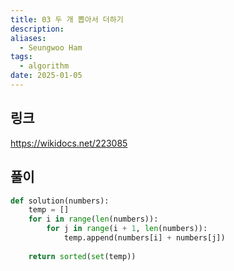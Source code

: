 ```yaml
---
title: 03 두 개 뽑아서 더하기
description: 
aliases:
  - Seungwoo Ham
tags:
  - algorithm
date: 2025-01-05
---
```

## 링크

https://wikidocs.net/223085

## 풀이

```python
def solution(numbers):
    temp = []
    for i in range(len(numbers)):
        for j in range(i + 1, len(numbers)):
            temp.append(numbers[i] + numbers[j])
            
    return sorted(set(temp))
```